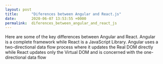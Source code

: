 ```yaml
---
layout: post
title:      "Diferences between Angular and React.js"
date:       2020-06-07 13:53:55 +0000
permalink:  diferences_between_angular_and_react_js
---
```



Here are some of the key differences between Angular and React. Angular is a complete framework while React is a JavaScript Library. Angular uses a two-directional data flow process where it updates the Real DOM directly while React updates only the Virtual DOM and is concerned with the one-directional data flow
